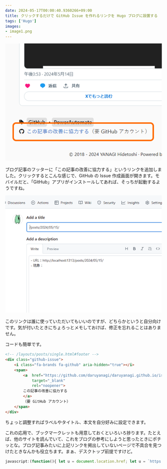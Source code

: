 ```yaml
---
date: 2024-05-17T00:00:40.9360266+09:00
title: クリックするだけで GitHub Issue を作れるリンクを Hugo ブログに設置する
tags: ['Hugo']
images:
- image1.png
---
```


![](image1.png)

ブログ記事のフッターに「この記事の改善に協力する」というリンクを追加しました。クリックするとこんな感じで、GitHub の Issue 作成画面が開きます。モバイルだと、「GitHub」アプリがインストールしてあれば、そっちが起動するようですね。

![](image2.png)

このリンクは誰に使っていただいてもいいのですが、どちらかというと自分向けです。気が付いたときにちょろっとメモしておけば、修正を忘れることはありません。

コードも簡単です。

```html
<!-- /layouts/posts/single.html#footer -->
<div class="github-issue">
    <i class="fa-brands fa-github" aria-hidden="true"></i>
    <span>
        <a  href="https://github.com/daruyanagi/daruyanagi.github.io/issues/new?labels=bug&title={{ .RelPermalink }}&body=-%20URL%EF%BC%9A{{ .Permalink | safeURL }}%0A-%20%E7%8F%BE%E8%B1%A1%EF%BC%9A" 
            target="_blank" 
            rel="noopener">
        この記事の改善に協力する
        </a>
        （要 GitHub アカウント）
    </span>
</div>
```

ちょっと調整すればラベルやタイトル、本文を自分好みに設定できます。

これの応用で、ブックマークレットも用意しておくといろいろ捗ります。たとえば、他のサイトを読んでいて、これをブログの参考にしようと思ったときにポチッとな。ブログ記事みたいに上記リンクを掲出していないページで不具合を見つけたときなんかも役立ちます。まぁ、デスクトップ前提ですけど。

```javascript
javascript:(function(){ let u = document.location.href; let u = `https://github.com/daruyanagi/daruyanagi.github.io/issues/new?body=${u}`; window.open(u);  })();
```

